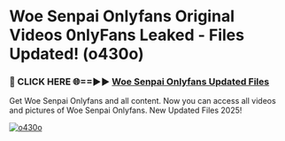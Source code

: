 # Woe Senpai Onlyfans Original Videos 0nlyFans Leaked - Files Updated! (o430o)

<h3>🔴 CLICK HERE 🌐==►► <a href="https://tinyurl.com/2jnfzry5" rel="nofollow">Woe Senpai Onlyfans Updated Files</a></h3>

Get Woe Senpai Onlyfans and all content. Now you can access all videos and pictures of Woe Senpai Onlyfans. New Updated Files 2025!

[![o430o](https://i.imgur.com/GyGTBgg.gif)](https://tinyurl.com/2jnfzry5)
